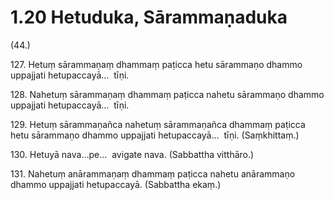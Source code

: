 

# 1.20 Hetuduka, Sārammaṇaduka



(44.)

127\. Hetuṃ sārammaṇaṃ dhammaṃ paṭicca hetu sārammaṇo dhammo uppajjati hetupaccayā…  tīṇi.

128\. Nahetuṃ sārammaṇaṃ dhammaṃ paṭicca nahetu sārammaṇo dhammo uppajjati hetupaccayā…  tīṇi.

129\. Hetuṃ sārammaṇañca nahetuṃ sārammaṇañca dhammaṃ paṭicca hetu sārammaṇo dhammo uppajjati hetupaccayā…  tīṇi. (Saṃkhittaṃ.)

130\. Hetuyā nava…pe…  avigate nava. (Sabbattha vitthāro.)

131\. Nahetuṃ anārammaṇaṃ dhammaṃ paṭicca nahetu anārammaṇo dhammo uppajjati hetupaccayā. (Sabbattha ekaṃ.)



